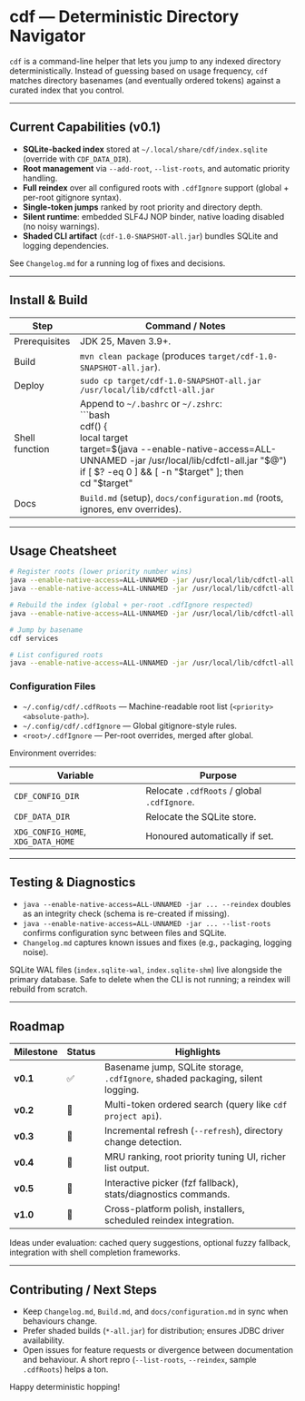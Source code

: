 # cdf — Deterministic Directory Navigator

`cdf` is a command-line helper that lets you jump to any indexed directory deterministically. Instead of guessing based on usage frequency, `cdf` matches directory basenames (and eventually ordered tokens) against a curated index that you control.

---

## Current Capabilities (v0.1)

- **SQLite-backed index** stored at `~/.local/share/cdf/index.sqlite` (override with `CDF_DATA_DIR`).
- **Root management** via `--add-root`, `--list-roots`, and automatic priority handling.
- **Full reindex** over all configured roots with `.cdfIgnore` support (global + per-root gitignore syntax).
- **Single-token jumps** ranked by root priority and directory depth.
- **Silent runtime**: embedded SLF4J NOP binder, native loading disabled (no noisy warnings).
- **Shaded CLI artifact** (`cdf-1.0-SNAPSHOT-all.jar`) bundles SQLite and logging dependencies.

See `Changelog.md` for a running log of fixes and decisions.

---

## Install & Build

| Step | Command / Notes |
|------|-----------------|
| Prerequisites | JDK 25, Maven 3.9+. |
| Build | `mvn clean package` (produces `target/cdf-1.0-SNAPSHOT-all.jar`). |
| Deploy | `sudo cp target/cdf-1.0-SNAPSHOT-all.jar /usr/local/lib/cdfctl-all.jar` |
| Shell function | Append to `~/.bashrc` or `~/.zshrc`:<br/>```bash<br/>cdf() {<br/>  local target<br/>  target=$(java --enable-native-access=ALL-UNNAMED -jar /usr/local/lib/cdfctl-all.jar "$@")<br/>  if [ $? -eq 0 ] && [ -n "$target" ]; then<br/>    cd "$target" || return<br/>  fi<br/>}<br/>``` |
| Docs | `Build.md` (setup), `docs/configuration.md` (roots, ignores, env overrides). |

---

## Usage Cheatsheet

```bash
# Register roots (lower priority number wins)
java --enable-native-access=ALL-UNNAMED -jar /usr/local/lib/cdfctl-all.jar --add-root ~/workspace --priority 10
java --enable-native-access=ALL-UNNAMED -jar /usr/local/lib/cdfctl-all.jar --add-root ~/playground --priority 20

# Rebuild the index (global + per-root .cdfIgnore respected)
java --enable-native-access=ALL-UNNAMED -jar /usr/local/lib/cdfctl-all.jar --reindex

# Jump by basename
cdf services

# List configured roots
java --enable-native-access=ALL-UNNAMED -jar /usr/local/lib/cdfctl-all.jar --list-roots
```

### Configuration Files

- `~/.config/cdf/.cdfRoots` — Machine-readable root list (`<priority> <absolute-path>`).
- `~/.config/cdf/.cdfIgnore` — Global gitignore-style rules.
- `<root>/.cdfIgnore` — Per-root overrides, merged after global.

Environment overrides:

| Variable | Purpose |
|----------|---------|
| `CDF_CONFIG_DIR` | Relocate `.cdfRoots` / global `.cdfIgnore`. |
| `CDF_DATA_DIR` | Relocate the SQLite store. |
| `XDG_CONFIG_HOME`, `XDG_DATA_HOME` | Honoured automatically if set. |

---

## Testing & Diagnostics

- `java --enable-native-access=ALL-UNNAMED -jar ... --reindex` doubles as an integrity check (schema is re-created if missing).
- `java --enable-native-access=ALL-UNNAMED -jar ... --list-roots` confirms configuration sync between files and SQLite.
- `Changelog.md` captures known issues and fixes (e.g., packaging, logging noise).

SQLite WAL files (`index.sqlite-wal`, `index.sqlite-shm`) live alongside the primary database. Safe to delete when the CLI is not running; a reindex will rebuild from scratch.

---

## Roadmap

| Milestone | Status | Highlights |
|-----------|--------|------------|
| **v0.1** | ✅ | Basename jump, SQLite storage, `.cdfIgnore`, shaded packaging, silent logging. |
| **v0.2** | 🚧 | Multi-token ordered search (query like `cdf project api`). |
| **v0.3** | 📌 | Incremental refresh (`--refresh`), directory change detection. |
| **v0.4** | 📌 | MRU ranking, root priority tuning UI, richer list output. |
| **v0.5** | 📌 | Interactive picker (fzf fallback), stats/diagnostics commands. |
| **v1.0** | 📌 | Cross-platform polish, installers, scheduled reindex integration. |

Ideas under evaluation: cached query suggestions, optional fuzzy fallback, integration with shell completion frameworks.

---

## Contributing / Next Steps

- Keep `Changelog.md`, `Build.md`, and `docs/configuration.md` in sync when behaviours change.
- Prefer shaded builds (`*-all.jar`) for distribution; ensures JDBC driver availability.
- Open issues for feature requests or divergence between documentation and behaviour. A short repro (`--list-roots`, `--reindex`, sample `.cdfRoots`) helps a ton.

Happy deterministic hopping!
